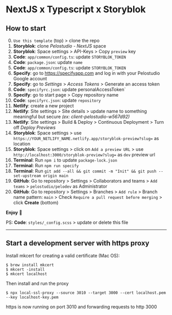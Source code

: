 # NextJS x Typescript x Storyblok

## How to start

0. `Use this template` (top) > clone the repo
1. **Storyblok**: clone _Pelostudio - NextJS_ space
2. **Storyblok**: Space settings > API-Keys > Copy `preview` key
3. **Code**: `app/common/config.ts`: update `STORYBLOK_TOKEN`
4. **Code**: `package.json`: update `name`
5. **Code**: `app/common/config.ts`: update `STORYBLOK_TOKEN`
6. **Specify**: go to https://specifyapp.com and log in with your Pelostudio Google account
7. **Specify**: go to _Settings_ > _Access Tokens_ > Generate an access token
8. **Code**: `specifyrc.json`: update personalAccessToken`
9. **Specify**: go to start page > Copy repository name
6. **Code**: `specifyrc.json`: update `repository`
7. **Netlify**: create a new project
8. **Netlify**: Site settings > Site details > update name to something meaningful but secure _(ex: client-pelostudio-w567d92)_
9. **Netlify**: Site settings > Build & Deploy > Continuous Deployment > Turn off _Deploy Previews_
10. **Storyblok**: Space settings > use `https://YOUR_NETLIFY_NAME.netlify.app/storyblok-preview?slug=` as location
11. **Storyblok**: Space settings > click on `Add a preview URL` > use `http://localhost:3000/storyblok-preview?slug=` as `dev` preview url
13. **Terminal**: Run `npm i` to update `package-lock.json`
14. **Terminal**: Run `npm run specify`
15. **Terminal**: Run `git add --all && git commit -m "Init" && git push --set-upstream origin main`
16. **GitHub**: Go to repository > Settings > Collaborators and teams > `Add teams` > `pelostudio/pelodev` as Administrator
17. **GitHub**: Go to repository > Settings > Branches > `Add rule` > Branch name pattern: `main` > Check `Require a pull request before merging` > click **Create** (bottom)

**Enjoy** 🎉

PS: **Code**: `styles/_config.scss` > update or delete this file

---

## Start a development server with https proxy

Install mkcert for creating a valid certificate (Mac OS):
```
$ brew install mkcert
$ mkcert -install
$ mkcert localhost
```
        
Then install and run the proxy
```
$ npx local-ssl-proxy --source 3010 --target 3000 --cert localhost.pem --key localhost-key.pem
```

https is now running on port 3010 and forwarding requests to http 3000